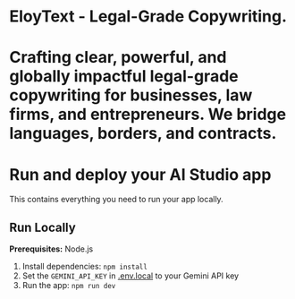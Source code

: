 # EloyText - Legal-Grade Copywriting.

# Crafting clear, powerful, and globally impactful legal-grade copywriting for businesses, law firms, and entrepreneurs. We bridge languages, borders, and contracts.


# Run and deploy your AI Studio app

This contains everything you need to run your app locally.

## Run Locally

**Prerequisites:**  Node.js


1. Install dependencies:
   `npm install`
2. Set the `GEMINI_API_KEY` in [.env.local](.env.local) to your Gemini API key
3. Run the app:
   `npm run dev`

